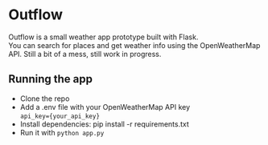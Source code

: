 # Outflow

Outflow is a small weather app prototype built with Flask.  
You can search for places and get weather info using the OpenWeatherMap API. Still a bit of a mess, still work in progress.

## Running the app

- Clone the repo
- Add a .env file with your OpenWeatherMap API key  
  `api_key={your_api_key}`
- Install dependencies: pip install -r requirements.txt
- Run it with `python app.py`
